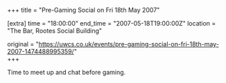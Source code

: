 +++
title = "Pre-Gaming Social on Fri 18th May 2007"

[extra]
time = "18:00:00"
end_time = "2007-05-18T19:00:00Z"
location = "The Bar, Rootes Social Building"

original = "https://uwcs.co.uk/events/pre-gaming-social-on-fri-18th-may-2007-1474488995359/"    
+++

Time to meet up and chat before gaming.

